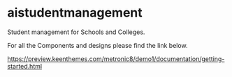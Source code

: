# aistudentmanagement
Student management for Schools and Colleges.

For all the Components and designs please find the link below.

https://preview.keenthemes.com/metronic8/demo1/documentation/getting-started.html



